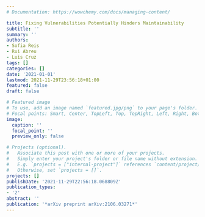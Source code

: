 ```yaml
---
# Documentation: https://wowchemy.com/docs/managing-content/

title: Fixing Vulnerabilities Potentially Hinders Maintainability
subtitle: ''
summary: ''
authors:
- Sofia Reis
- Rui Abreu
- Luis Cruz
tags: []
categories: []
date: '2021-01-01'
lastmod: 2021-11-29T23:56:18+01:00
featured: false
draft: false

# Featured image
# To use, add an image named `featured.jpg/png` to your page's folder.
# Focal points: Smart, Center, TopLeft, Top, TopRight, Left, Right, BottomLeft, Bottom, BottomRight.
image:
  caption: ''
  focal_point: ''
  preview_only: false

# Projects (optional).
#   Associate this post with one or more of your projects.
#   Simply enter your project's folder or file name without extension.
#   E.g. `projects = ["internal-project"]` references `content/project/deep-learning/index.md`.
#   Otherwise, set `projects = []`.
projects: []
publishDate: '2021-11-29T22:56:18.068809Z'
publication_types:
- '2'
abstract: ''
publication: '*arXiv preprint arXiv:2106.03271*'
---
```

